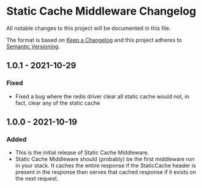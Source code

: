 # Static Cache Middleware Changelog

All notable changes to this project will be documented in this file.

The format is based on [Keep a Changelog](http://keepachangelog.com/en/1.0.0/)
and this project adheres to [Semantic Versioning](http://semver.org/spec/v2.0.0.html).

## 1.0.1 - 2021-10-29
### Fixed

- Fixed a bug where the redis driver clear all static cache would not, in fact, clear any of the static cache

## 1.0.0 - 2021-10-19
### Added

- This is the initial release of Static Cache Middleware.
- Static Cache Middleware should (probably) be the first middleware run in your stack. It caches the entire response if the StaticCache header is present in the response then serves that cached response if it exists on the next request.
